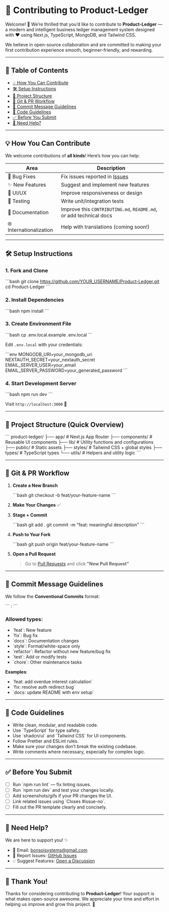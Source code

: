 # 🤝 Contributing to Product-Ledger

Welcome! 🎉 We’re thrilled that you’d like to contribute to **Product-Ledger** — a modern and intelligent business ledger management system designed with ❤️ using Next.js, TypeScript, MongoDB, and Tailwind CSS.

We believe in open-source collaboration and are committed to making your first contribution experience smooth, beginner-friendly, and rewarding.

---

## 📌 Table of Contents

- [💡 How You Can Contribute](#-how-you-can-contribute)
- [🛠️ Setup Instructions](#️-setup-instructions)
- [📁 Project Structure](#-project-structure)
- [🚀 Git & PR Workflow](#-git--pr-workflow)
- [🎯 Commit Message Guidelines](#-commit-message-guidelines)
- [📑 Code Guidelines](#-code-guidelines)
- [✅ Before You Submit](#-before-you-submit)
- [💬 Need Help?](#-need-help)

---

## 💡 How You Can Contribute

We welcome contributions of **all kinds**! Here’s how you can help:

| Area | Description |
|------|-------------|
| 🐛 Bug Fixes | Fix issues reported in [Issues](https://github.com/vishalmaurya850/Product-Ledger/issues) |
| ✨ New Features | Suggest and implement new features |
| 🎨 UI/UX | Improve responsiveness or design |
| 🧪 Testing | Write unit/integration tests |
| 📝 Documentation | Improve this `CONTRIBUTING.md`, `README.md`, or add technical docs |
| 🌐 Internationalization | Help with translations (coming soon!) |

---

## 🛠️ Setup Instructions

### 1. Fork and Clone

\`\`\`bash
git clone https://github.com/YOUR_USERNAME/Product-Ledger.git
cd Product-Ledger
\`\`\`

### 2. Install Dependencies

\`\`\`bash
npm install
\`\`\`

### 3. Create Environment File

\`\`\`bash
cp .env.local.example .env.local
\`\`\`

Edit `.env.local` with your credentials:

\`\`\`env
MONGODB_URI=your_mongodb_uri
NEXTAUTH_SECRET=your_nextauth_secret
EMAIL_SERVER_USER=your_email
EMAIL_SERVER_PASSWORD=your_generated_password
\`\`\`

### 4. Start Development Server

\`\`\`bash
npm run dev
\`\`\`

Visit `http://localhost:3000` 🚀

---

## 📁 Project Structure (Quick Overview)

\`\`\`
product-ledger/
├── app/            # Next.js App Router
├── components/     # Reusable UI components
├── lib/            # Utility functions and configurations
├── public/         # Static assets
├── styles/         # Tailwind CSS + global styles
├── types/          # TypeScript types
└── utils/          # Helpers and utility logic
\`\`\`

---

## 🚀 Git & PR Workflow

1. **Create a New Branch**

   \`\`\`bash
   git checkout -b feat/your-feature-name
   \`\`\`

2. **Make Your Changes** ✅

3. **Stage + Commit**

   \`\`\`bash
   git add .
   git commit -m "feat: meaningful description"
   \`\`\`

4. **Push to Your Fork**

   \`\`\`bash
   git push origin feat/your-feature-name
   \`\`\`

5. **Open a Pull Request**

   > Go to [Pull Requests](https://github.com/vishalmaurya850/Product-Ledger/pulls) and click **"New Pull Request"**

---

## 🎯 Commit Message Guidelines

We follow the **Conventional Commits** format:

\`\`\`
<type>: <short summary>
\`\`\`

### Allowed types:

- \`feat\`: New feature
- \`fix\`: Bug fix
- \`docs\`: Documentation changes
- \`style\`: Format/white-space only
- \`refactor\`: Refactor without new feature/bug fix
- \`test\`: Add or modify tests
- \`chore\`: Other maintenance tasks

**Examples**:
- \`feat: add overdue interest calculation\`
- \`fix: resolve auth redirect bug\`
- \`docs: update README with env setup\`

---

## 📑 Code Guidelines

- Write clean, modular, and readable code.
- Use \`TypeScript\` for type safety.
- Use \`shadcn/ui\` and \`Tailwind CSS\` for UI components.
- Follow Prettier and ESLint rules.
- Make sure your changes don’t break the existing codebase.
- Write comments where necessary, especially for complex logic.

---

## ✅ Before You Submit

- [ ] Run \`npm run lint\` — fix linting issues.
- [ ] Run \`npm run dev\` and test your changes locally.
- [ ] Add screenshots/gifs if your PR changes the UI.
- [ ] Link related issues using \`Closes #issue-no\`.
- [ ] Fill out the PR template clearly and concisely.

---

## 💬 Need Help?

We are here to support you! ✨

- 📧 Email: [bonsoisystems@gmail.com](mailto:bonsoisystems@gmail.com)
- 🐛 Report Issues: [GitHub Issues](https://github.com/vishalmaurya850/Product-Ledger/issues)
- 💡 Suggest Features: [Open a Discussion](https://github.com/vishalmaurya850/Product-Ledger/discussions)

---

## 🙌 Thank You!

Thanks for considering contributing to **Product-Ledger**! Your support is what makes open-source awesome. We appreciate your time and effort in helping us improve and grow this project. 🚀
